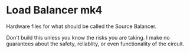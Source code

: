 # Load Balancer mk4
Hardware files for what should be called the Source Balancer.

Don't build this unless you know the risks you are taking. I make no guarantees about the safety, reliablity, or even functionality of the circuit. 
